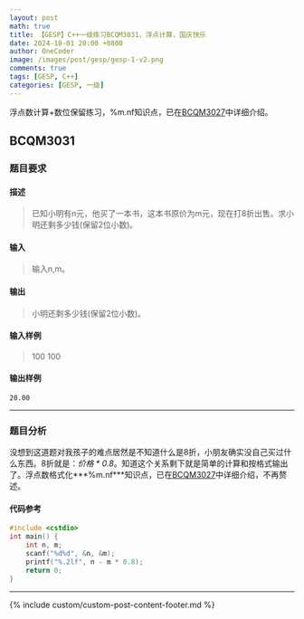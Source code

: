 ```yaml
---
layout: post
math: true
title: 【GESP】C++一级练习BCQM3031，浮点计算，国庆快乐
date: 2024-10-01 20:00 +0800
author: OneCoder
image: /images/post/gesp/gesp-1-v2.png
comments: true
tags: [GESP, C++]
categories: [GESP, 一级]
---
```

浮点数计算+数位保留练习，%m.nf知识点，已在[BCQM3027](https://www.coderli.com/gesp-1-bcqm3027/)中详细介绍。

<!--more-->

## BCQM3031

### 题目要求

#### 描述

>已知小明有n元，他买了一本书，这本书原价为m元，现在打8折出售。求小明还剩多少钱(保留2位小数)。

#### 输入

>输入n,m。

#### 输出

>小明还剩多少钱(保留2位小数)。

#### 输入样例

>100 100

#### 输出样例

```console
20.00
```

---

### 题目分析

没想到这道题对我孩子的难点居然是不知道什么是8折，小朋友确实没自己买过什么东西。8折就是：*价格 * 0.8*。知道这个关系剩下就是简单的计算和按格式输出了。浮点数格式化***%m.nf***知识点，已在[BCQM3027](https://www.coderli.com/gesp-1-bcqm3027/)中详细介绍，不再赘述。

#### 代码参考

```cpp
#include <cstdio>
int main() {
    int n, m;
    scanf("%d%d", &n, &m);
    printf("%.2lf", n - m * 0.8);
    return 0;
}
```

---

{% include custom/custom-post-content-footer.md %}
